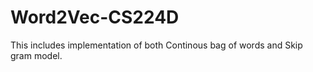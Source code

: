 # Word2Vec-CS224D

This includes implementation of both Continous bag of words and Skip gram model.


